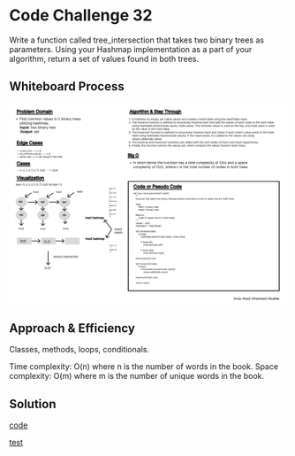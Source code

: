 # Code Challenge 32

Write a function called tree_intersection that takes two binary trees as parameters.
Using your Hashmap implementation as a part of your algorithm, return a set of values found in both trees.

## Whiteboard Process

![cc32](../assets/Wireframe20.jpg "Whiteboard 20")

## Approach & Efficiency

Classes, methods, loops, conditionals.

Time complexity: O(n) where n is the number of words in the book.
Space complexity: O(m) where m is the number of unique words in the book.

## Solution

[code](./tree_intersection/tree_intersection.py)

[test](./tree_intersection/cc32_test.py)

